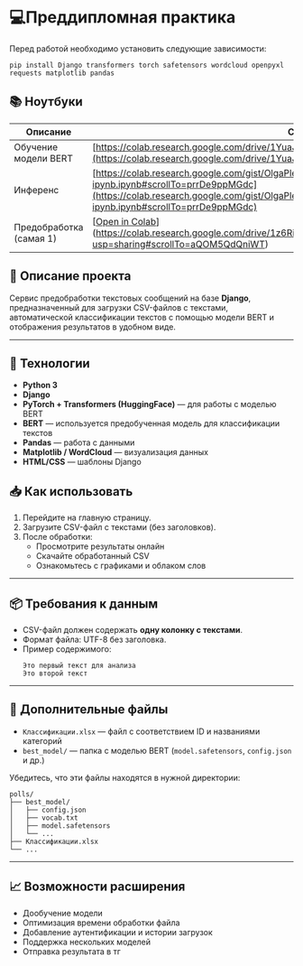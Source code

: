 # 💻Преддипломная практика

Перед работой необходимо установить следующие зависимости:

```
pip install Django transformers torch safetensors wordcloud openpyxl requests matplotlib pandas
```

## 📚 Ноутбуки

| Описание | Ссылка |
|---------|--------|
| Обучение модели BERT | [https://colab.research.google.com/drive/1YuaJge4fmBhaGICZcYYcmAzacn9_B7ep?usp=sharing](https://colab.research.google.com/drive/1YuaJge4fmBhaGICZcYYcmAzacn9_B7ep?usp=sharing) |
| Инференс | [https://colab.research.google.com/gist/OlgaPlesskaya/79a136762ed41486ea8ee184f3141d1e/-ipynb.ipynb#scrollTo=prrDe9ppMGdc](https://colab.research.google.com/gist/OlgaPlesskaya/79a136762ed41486ea8ee184f3141d1e/-ipynb.ipynb#scrollTo=prrDe9ppMGdc) |
| Предобработка (самая 1) | [[Open in Colab](https://colab.research.google.com/drive/1YuaJge4fmBhaGICZcYYcmAzacn9_B7ep )](https://colab.research.google.com/drive/1z6RiDQtVZmy60ko9eWpdVk3phRFZ7BR9?usp=sharing#scrollTo=aQOM5QdQniWT) |

## 📌 Описание проекта

Сервис предобработки текстовых сообщений на базе **Django**, предназначенный для загрузки CSV-файлов с текстами, автоматической классификации текстов с помощью модели BERT и отображения результатов в удобном виде.

---

## 🔧 Технологии

- **Python 3**
- **Django**
- **PyTorch + Transformers (HuggingFace)** — для работы с моделью BERT
- **BERT** — используется предобученная модель для классификации текстов
- **Pandas** — работа с данными
- **Matplotlib / WordCloud** — визуализация данных
- **HTML/CSS** — шаблоны Django


## 📥 Как использовать

1. Перейдите на главную страницу.
2. Загрузите CSV-файл с текстами (без заголовков).
3. После обработки:
   - Просмотрите результаты онлайн
   - Скачайте обработанный CSV
   - Ознакомьтесь с графиками и облаком слов

---

## 📦 Требования к данным

- CSV-файл должен содержать **одну колонку с текстами**.
- Формат файла: UTF-8 без заголовка.
- Пример содержимого:
  ```
  Это первый текст для анализа
  Это второй текст
  ```

---

## 📂 Дополнительные файлы

- `Классификации.xlsx` — файл с соответствием ID и названиями категорий
- `best_model/` — папка с моделью BERT (`model.safetensors`, `config.json` и др.)

Убедитесь, что эти файлы находятся в нужной директории:
```
polls/
├── best_model/
│   ├── config.json
│   ├── vocab.txt
│   ├── model.safetensors
│   └── ...
├── Классификации.xlsx
└── ...
```

---

## 📈 Возможности расширения

- Дообучение модели
- Оптимизация времени обработки файла
- Добавление аутентификации и истории загрузок
- Поддержка нескольких моделей
- Отправка результата в тг
